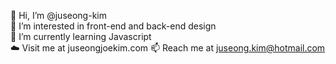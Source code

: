 👋 Hi, I’m @juseong-kim  
👀 I’m interested in front-end and back-end design  
🌱 I’m currently learning Javascript  
☁️ Visit me at juseongjoekim.com
📫 Reach me at juseong.kim@hotmail.com
